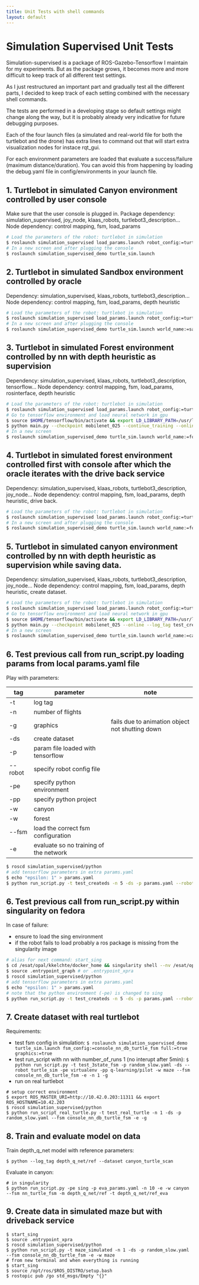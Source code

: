 ```yaml
---
title: Unit Tests with shell commands
layout: default
---
```


# Simulation Supervised Unit Tests

Simulation-supervised is a package of ROS-Gazebo-Tensorflow I maintain for my experiments. But as the package grows, it becomes more and more difficult to keep track of all different test settings.

As I just restructured an important part and gradually test all the different parts, I decided to keep track of each setting combined with the necessary shell commands.

The tests are performed in a developing stage so default settings might change along the way, but it is probably already very indicative for future debugging purposes.

Each of the four launch files (a simulated and real-world file for both the turtlebot and the drone) has extra lines to command out that will start extra visualization nodes for instace rqt_gui. 

For each environment parameters are loaded that evaluate a success/failure (maximum distance/duration). You can avoid this from happening by loading the debug.yaml file in config/environments in your launch file.

## 1. Turtlebot in simulated Canyon environment controlled by user console

Make sure that the user console is plugged in.
Package dependency: simulation_supervised, joy_node, klaas_robots, turtlebot3_description...
Node dependency: control mapping, fsm, load_params

```bash
# Load the parameters of the robot: turtlebot in simulation
$ roslaunch simulation_supervised load_params.launch robot_config:=turtle_sim.yaml
# In a new screen and after plugging the console
$ roslaunch simulation_supervised_demo turtle_sim.launch
```

## 2. Turtlebot in simulated Sandbox environment controlled by oracle

Dependency: simulation_supervised, klaas_robots, turtlebot3_description...
Node dependency: control mapping, fsm, load_params, depth heuristic

```bash
# Load the parameters of the robot: turtlebot in simulation
$ roslaunch simulation_supervised load_params.launch robot_config:=turtle_sim.yaml
# In a new screen and after plugging the console
$ roslaunch simulation_supervised_demo turtle_sim.launch world_name:=sandbox fsm_config:=oracle_turtle_fsm
```

## 3. Turtlebot in simulated Forest environment controlled by nn with depth heuristic as supervision

Dependency: simulation_supervised, klaas_robots, turtlebot3_description, tensorflow...
Node dependency: control mapping, fsm, load_params, rosinterface, depth heuristic

```bash
# Load the parameters of the robot: turtlebot in simulation
$ roslaunch simulation_supervised load_params.launch robot_config:=turtle_sim.yaml
# Go to tensorflow environment and load neural network in gpu
$ source $HOME/tensorflow/bin/activate && export LD_LIBRARY_PATH=/usr/local/cuda/lib64:/usr/local/cudnn/lib64:/usr/local/cuda/lib64:/opt/ros/kinetic/lib && cd $HOME/tensorflow/pilot/pilot
$ python main.py --checkpoint mobilenet_025 --continue_training --online --log_tag test_coll_pred --network coll_q_net
# In a new screen 
$ roslaunch simulation_supervised_demo turtle_sim.launch world_name:=forest fsm_config:=nn_turtle_fsm
```

## 4. Turtlebot in simulated forest environment controlled first with console after which the oracle iterates with the drive back service

Dependency: simulation_supervised, klaas_robots, turtlebot3_description, joy_node...
Node dependency: control mapping, fsm, load_params, depth heuristic, drive back.

```bash
# Load the parameters of the robot: turtlebot in simulation
$ roslaunch simulation_supervised load_params.launch robot_config:=turtle_sim.yaml
# In a new screen and after plugging the console
$ roslaunch simulation_supervised_demo turtle_sim.launch world_name:=forest fsm_config:=console_oracle_db_turtle_fsm
```

## 5. Turtlebot in simulated canyon environment controlled by nn with depth heuristic as supervision while saving data.

Dependency: simulation_supervised, klaas_robots, turtlebot3_description, joy_node...
Node dependency: control mapping, fsm, load_params, depth heuristic, create dataset.

```bash
# Load the parameters of the robot: turtlebot in simulation
$ roslaunch simulation_supervised load_params.launch robot_config:=turtle_sim.yaml
# Go to tensorflow environment and load neural network in gpu
$ source $HOME/tensorflow/bin/activate && export LD_LIBRARY_PATH=/usr/local/cuda/lib64:/usr/local/cudnn/lib64:/usr/local/cuda/lib64:/opt/ros/kinetic/lib && cd $HOME/tensorflow/pilot/pilot
$ python main.py --checkpoint mobilenet_025 --online --log_tag test_createds/tf --network coll_q_net
# In a new screen
$ roslaunch simulation_supervised_demo turtle_sim.launch world_name:=canyon fsm_config:=nn_turtle_fsm log_folder:=test_createds save_images:=true
```

## 6. Test previous call from run_script.py loading params from local params.yaml file

Play with parameters: 

| tag | parameter | note |
|-|-|-|
| -t | log tag |  |
| -n | number of flights |  |
| -g | graphics | fails due to animation object not shutting down |
| -ds | create dataset |  |
| -p | param file loaded with tensorflow |  |
| --robot | specify robot config file |  |
| -pe | specify python environment |  |
| -pp | specify python project |  |
| -w | canyon |  |
| -w | forest |  |
| --fsm | load the correct fsm configuration |  |
| -e | evaluate so no training of the network |  |

```bash
$ roscd simulation_supervised/python
# add tensorflow parameters in extra params.yaml
$ echo "epsilon: 1" > params.yaml
$ python run_script.py -t test_createds -n 5 -ds -p params.yaml --robot turtle_sim -pe virtualenv -pp q-learning/pilot -w canyon -w forest --fsm nn_turtle_fsm -e
```

## 6. Test previous call from run_script.py within singularity on fedora

In case of failure:

- ensure to load the sing environment
- if the robot fails to load probably a ros package is missing from the singularity image

```bash
# alias for next command: start_sing
$ cd /esat/opal/kkelchte/docker_home && singularity shell --nv /esat/opal/kkelchte/singularity_images/ros_gazebo_tensorflow.img
$ source .entrypoint_graph # or .entrypoint_xpra
$ roscd simulation_supervised/python
# add tensorflow parameters in extra params.yaml
$ echo "epsilon: 1" > params.yaml
# note that the python environment (-pe) is changed to sing
$ python run_script.py -t test_createds -n 5 -ds -p params.yaml --robot turtle_sim -pe sing -pp q-learning/pilot -w canyon -w forest --fsm nn_turtle_fsm -e
```

## 7. Create dataset with real turtlebot

Requirements: 

- test fsm config in simulation: `$ roslaunch simulation_supervised_demo turtle_sim.launch fsm_config:=console_nn_db_turtle_fsm full:=true graphics:=true`
- test run_script with nn with number_of_runs 1 (no interupt after 5min): `$ python run_script.py -t test_3state_fsm -p random_slow.yaml -ds --robot turtle_sim -pe virtualenv -pp q-learning/pilot -w maze --fsm console_nn_db_turtle_fsm -e -n 1 -g`
- run on real turtlebot

```
# setup correct environment
$ export ROS_MASTER_URI=http://10.42.0.203:11311 && export ROS_HOSTNAME=10.42.203
$ roscd simulation_supervised/python
$ python run_script_real_turtle.py -t test_real_turtle -n 1 -ds -p random_slow.yaml --fsm console_nn_db_turtle_fsm -e -g

```

## 8. Train and evaluate model on data

Train depth_q_net model with reference parameters: 

```
$ python --log_tag depth_q_net/ref --dataset canyon_turtle_scan
```

Evaluate in canyon:

```
# in singularity
$ python run_script.py -pe sing -p eva_params.yaml -n 10 -e -w canyon --fsm nn_turtle_fsm -m depth_q_net/ref -t depth_q_net/ref_eva
```


## 9. Create data in simulated maze but with driveback service

```
$ start_sing
$ source .entrypoint_xpra
$ roscd simulation_supervised/python
$ python run_script.py -t maze_simulated -n 1 -ds -p random_slow.yaml --fsm console_nn_db_turtle_fsm -e -w maze
# from new terminal and when everything is running
$ start_sing
$ source /opt/ros/$ROS_DISTRO/setup.bash
$ rostopic pub /go std_msgs/Empty "{}"
```